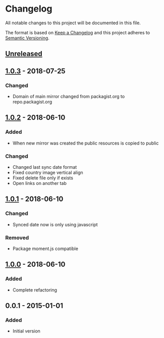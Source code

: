 # Changelog
All notable changes to this project will be documented in this file.

The format is based on [Keep a Changelog](http://keepachangelog.com/en/1.0.0/)
and this project adheres to [Semantic Versioning](http://semver.org/spec/v2.0.0.html).

## [Unreleased]

## [1.0.3] - 2018-07-25
### Changed
- Domain of main mirror changed from packagist.org to repo.packagist.org

## [1.0.2] - 2018-06-10
### Added
- When new mirror was created the public resources is copied to public

### Changed
- Changed last sync date format
- Fixed country image vertical align
- Fixed delete file only if exists
- Open links on another tab

## [1.0.1] - 2018-06-10
### Changed
- Synced date now is only using javascript

### Removed
- Package moment.js compatible

## [1.0.0] - 2018-06-10
### Added
- Complete refactoring

## 0.0.1 - 2015-01-01
### Added
- Initial version

[Unreleased]: https://github.com/Webysther/packagist-mirror/compare/1.0.3...HEAD
[1.0.3]:  https://github.com/Webysther/packagist-mirror/compare/1.0.2...1.0.3
[1.0.2]:  https://github.com/Webysther/packagist-mirror/compare/1.0.1...1.0.2
[1.0.1]:  https://github.com/Webysther/packagist-mirror/compare/1.0.0...1.0.1
[1.0.0]:  https://github.com/Webysther/packagist-mirror/compare/0.0.1...1.0.0
